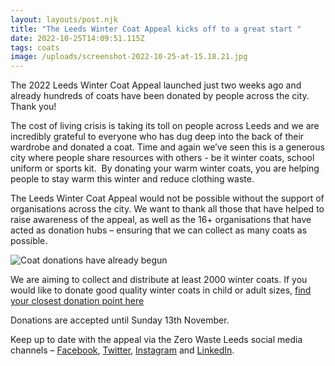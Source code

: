 ```yaml
---
layout: layouts/post.njk
title: "The Leeds Winter Coat Appeal kicks off to a great start "
date: 2022-10-25T14:09:51.115Z
tags: coats
image: /uploads/screenshot-2022-10-25-at-15.18.21.jpg
---
```

The 2022 Leeds Winter Coat Appeal launched just two weeks ago and already hundreds of coats have been donated by people across the city. Thank you! 

The cost of living crisis is taking its toll on people across Leeds and we are incredibly grateful to everyone who has dug deep into the back of their wardrobe and donated a coat. Time and again we’ve seen this is a generous city where people share resources with others - be it winter coats, school uniform or sports kit.  By donating your warm winter coats, you are helping people to stay warm this winter and reduce clothing waste.  

The Leeds Winter Coat Appeal would not be possible without the support of organisations across the city. We want to thank all those that have helped to raise awareness of the appeal, as well as the 16+ organisations that have acted as donation hubs – ensuring that we can collect as many coats as possible. 

![Coat donations have already begun](/uploads/screenshot-2022-10-25-at-15.16.09.jpg "Coat donations have already begun")

We are aiming to collect and distribute at least 2000 winter coats. If you would like to donate good quality winter coats in child or adult sizes, [find your closest donation point here](https://www.zerowasteleeds.org.uk/projects/leeds-winter-coat-appeal/#map) 

Donations are accepted until Sunday 13th November.

Keep up to date with the appeal via the Zero Waste Leeds social media channels – [Facebook](https://www.facebook.com/zerowasteleeds), [Twitter](https://twitter.com/zerowasteleeds), [Instagram](https://www.instagram.com/zerowasteleeds/) and [LinkedIn](https://www.linkedin.com/company/zero-waste-leeds).